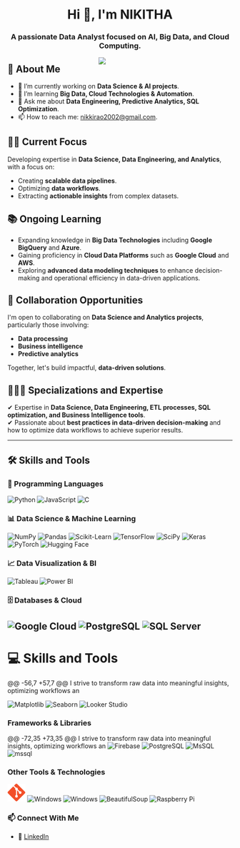 <h1 align="center"> Hi 👋, I'm NIKITHA </h1>
<h3 align="center">A passionate Data Analyst focused on AI, Big Data, and Cloud Computing.</h3>

<img align="right" src="https://imgur.com/a/TwLIzaz" width="300"/>

## 🚀 About Me
- 🔭 I’m currently working on **Data Science & AI projects**.
- 🌱 I’m learning **Big Data, Cloud Technologies &  Automation**.
- 💬 Ask me about **Data Engineering, Predictive Analytics, SQL Optimization**.
- 📫 How to reach me: nikkirao2002@gmail.com.

## 👨‍💻 Current Focus
Developing expertise in **Data Science, Data Engineering, and Analytics**, with a focus on:
- Creating **scalable data pipelines**.
- Optimizing **data workflows**.
- Extracting **actionable insights** from complex datasets.

## 📚 Ongoing Learning
- Expanding knowledge in **Big Data Technologies** including **Google BigQuery** and **Azure**.
- Gaining proficiency in **Cloud Data Platforms** such as **Google Cloud** and **AWS**.
- Exploring **advanced data modeling techniques** to enhance decision-making and operational efficiency in data-driven applications.

## 🤝 Collaboration Opportunities
I'm open to collaborating on **Data Science and Analytics projects**, particularly those involving:
- **Data processing**
- **Business intelligence**
- **Predictive analytics**
  
Together, let's build impactful, **data-driven solutions**.

## 🙋🏻‍♂️ Specializations and Expertise
✔ Expertise in **Data Science, Data Engineering, ETL processes, SQL optimization, and Business Intelligence tools**.  
✔ Passionate about **best practices in data-driven decision-making** and how to optimize data workflows to achieve superior results.

---

## 🛠 Skills and Tools

### 📌 Programming Languages
![Python](https://img.shields.io/badge/-Python-blue?style=flat-square&logo=Python)
![JavaScript](https://img.shields.io/badge/-JavaScript-yellow?style=flat-square&logo=javascript)
![C](https://img.shields.io/badge/-C-blue?style=flat-square&logo=c)

### 📊 Data Science & Machine Learning
![NumPy](https://img.shields.io/badge/-NumPy-purple?style=flat-square&logo=numpy)
![Pandas](https://img.shields.io/badge/-Pandas-blue?style=flat-square&logo=pandas)
![Scikit-Learn](https://img.shields.io/badge/-Scikit%20Learn-blue?style=flat-square&logo=scikit-learn)
![TensorFlow](https://img.shields.io/badge/-TensorFlow-orange?style=flat-square&logo=tensorflow)
![SciPy](https://img.shields.io/badge/-SciPy-darkblue?style=flat-square&logo=scipy)
![Keras](https://img.shields.io/badge/-Keras-red?style=flat-square&logo=keras)
![PyTorch](https://img.shields.io/badge/-PyTorch-orange?style=flat-square&logo=pytorch)
![Hugging Face](https://img.shields.io/badge/-Hugging%20Face-yellow?style=flat-square&logo=huggingface)

### 📈 Data Visualization & BI
![Tableau](https://img.shields.io/badge/-Tableau-blue?style=flat-square&logo=tableau)
![Power BI](https://img.shields.io/badge/-Power%20BI-yellow?style=flat-square&logo=powerbi)

### 🗄 Databases & Cloud
![Google Cloud](https://img.shields.io/badge/-Google%20Cloud-blue?style=flat-square&logo=google-cloud)
![PostgreSQL](https://img.shields.io/badge/-PostgreSQL-blue?style=flat-square&logo=postgresql)
![SQL Server](https://img.shields.io/badge/-SQL%20Server-red?style=flat-square&logo=microsoft-sql-server)
---

# 💻 Skills and Tools
@@ -56,7 +57,7 @@ I strive to transform raw data into meaningful insights, optimizing workflows an
<p align="left">
    <img src="https://matplotlib.org/stable/_static/logo2.svg" alt="Matplotlib" width="40" height="40"/>
    <img src="https://seaborn.pydata.org/_static/logo-wide-lightbg.svg" alt="Seaborn" width="40" height="40"/>
    <img src="https://upload.wikimedia.org/wikipedia/commons/6/6b/Google_Data_Studio_Logo.png" alt="Looker Studio" width="40" height="40"/>
</p>

### Frameworks & Libraries
@@ -72,35 +73,35 @@ I strive to transform raw data into meaningful insights, optimizing workflows an
    <img src="https://www.vectorlogo.zone/logos/firebase/firebase-icon.svg" alt="Firebase" width="40" height="40"/>
    <img src="https://upload.wikimedia.org/wikipedia/commons/2/29/Postgresql_elephant.svg" alt="PostgreSQL" width="40" height="40"/>
    <img src="https://upload.wikimedia.org/wikipedia/commons/8/87/Microsoft_SQL_Server_Logo.svg" alt="MsSQL" width="40" height="40"/>
    <img src="https://www.svgrepo.com/show/303229/microsoft-sql-server-logo.svg" alt="mssql" width="40" height="40"/>
</p>

### Other Tools & Technologies
<p align="left">
    <img src="https://raw.githubusercontent.com/devicons/devicon/master/icons/git/git-original.svg" alt="Git" width="40" height="40"/>
    <img src="https://upload.wikimedia.org/wikipedia/commons/thumb/4/4d/Microsoft_Windows_logo_%282012%E2%80%932021%29.svg/1200px-Microsoft_Windows_logo_%282012%E2%80%932021%29.svg.png" alt="Windows" width="40" height="40"/>
    <img src="https://upload.wikimedia.org/wikipedia/commons/thumb/5/5f/Windows_logo_-_2012.svg/1024px-Windows_logo_-_2012.svg.png" alt="Windows" width="40" height="40"/>
    <img src="https://upload.wikimedia.org/wikipedia/commons/3/38/BeautifulSoup_Logo.svg" alt="BeautifulSoup" width="40" height="40"/>
    <img src="https://upload.wikimedia.org/wikipedia/commons/thumb/7/7e/Raspberry_Pi_Logo.svg/600px-Raspberry_Pi_Logo.svg.png" alt="Raspberry Pi" width="40" height="40"/>
</p>

### 📫 Connect With Me
- 🔗 [LinkedIn](https://www.linkedin.com/in/nikithaar/)

